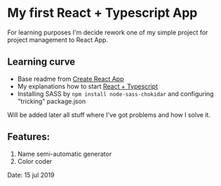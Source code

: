 # My first React + Typescript App
For learning purposes I'm decide rework one of my simple project for project management to React App.

## Learning curve
* Base readme from [Create React App](https://github.com/igavelyuk/red_tiger_proj_organizer/blob/master/base_fb_readme.md)
* My explanations how to start [ React + Typescript](https://github.com/igavelyuk/red_tiger_proj_organizer/blob/master/react_typescript_how_to.md)
* Installing SASS by `npm install node-sass-chokidar` and configuring "tricking" package.json

Will be added later all stuff where I've got problems and how I solve it.

## Features:
1. Name semi-automatic generator
2. Color coder

Date: 15 jul 2019
